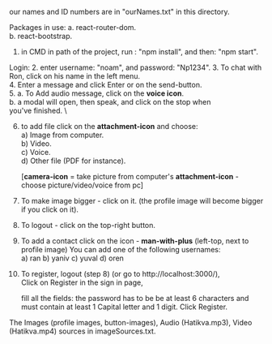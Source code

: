 our names and ID numbers are in "ourNames.txt" in this directory.

Packages in use:
  a. react-router-dom.  
  b. react-bootstrap.  

1. in CMD in path of the project,
  run : "npm install", and then: "npm start".

Login:
2. enter username: "noam", and password: "Np1234".
3. To chat with Ron, click on his name in the left menu.  \
4. Enter a message and click Enter or on the send-button.  \
5. a. To Add audio message, click on the **voice icon**.  \
   b. a modal will open, then speak, and click on the stop when  \
      you've finished.  \

6.  to add file click on the **attachment-icon** and choose:  \
    a) Image from computer.  
    b) Video.  
    c) Voice.  
    d) Other file (PDF for instance).   

    [**camera-icon** = take picture from computer's 
    **attachment-icon** - choose picture/video/voice from pc]

7. To make image bigger - click on it.
   (the profile image will become bigger if you click on it).
8. To logout - click on the top-right button.

10. To add a contact click on the icon - **man-with-plus** (left-top, next to profile image)
    You can add one of the following usernames:  \
    a) ran 
    b) yaniv
    c) yuval
    d) oren 

11. To register, logout (step 8) (or go to http://localhost:3000/),  
    Click on Register in the sign in page,

    fill all the fields:
    the password has to be be at least 6 characters
    and must contain at least 1 Capital letter and 1 digit.
    Click Register. 

The Images (profile images, button-images), Audio (Hatikva.mp3), 
Video (Hatikva.mp4) sources in imageSources.txt.
